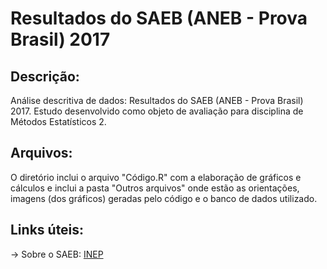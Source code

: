 # Resultados do SAEB (ANEB - Prova Brasil) 2017

## **Descrição:**
Análise descritiva de dados: Resultados do SAEB (ANEB - Prova Brasil) 2017. Estudo desenvolvido como objeto de avaliação para disciplina de Métodos Estatísticos 2.

## **Arquivos:**
O diretório inclui o arquivo "Código.R" com a elaboração de gráficos e cálculos e inclui a pasta "Outros arquivos" onde estão as orientações, imagens (dos gráficos) geradas pelo código e o banco de dados utilizado. 

## **Links úteis:**

-> Sobre o SAEB: [INEP](https://www.gov.br/inep/pt-br/areas-de-atuacao/avaliacao-e-exames-educacionais/saeb) 

